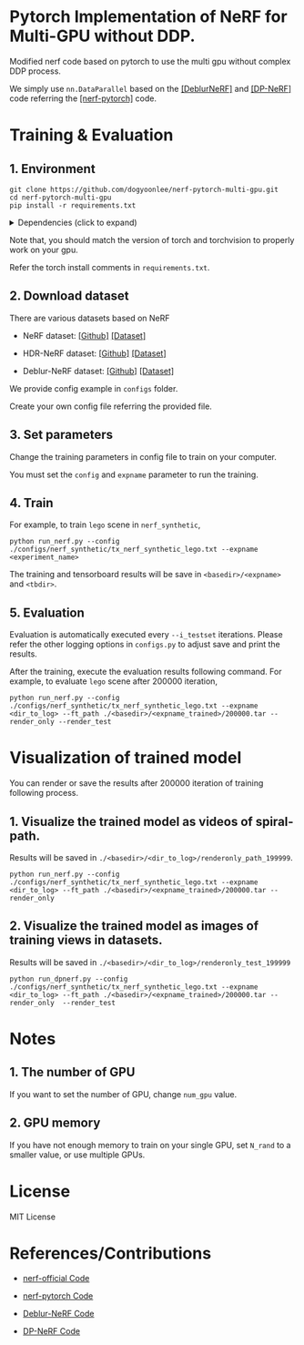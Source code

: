 # Pytorch Implementation of NeRF for Multi-GPU without DDP.

Modified nerf code based on pytorch to use the multi gpu without complex DDP process.

We simply use `nn.DataParallel` based on the [[DeblurNeRF]](https://github.com/limacv/Deblur-NeRF) and [[DP-NeRF]](https://github.com/dogyoonlee/DP-NeRF) code referring the [[nerf-pytorch]](https://github.com/yenchenlin/nerf-pytorch) code.

# Training & Evaluation

## 1. Environment


```
git clone https://github.com/dogyoonlee/nerf-pytorch-multi-gpu.git
cd nerf-pytorch-multi-gpu
pip install -r requirements.txt
```
<details>
  <summary> Dependencies (click to expand) </summary>
  <li>numpy
  <li>scikit-image
  <li>torch>=1.11
  <li>torchvision>=0.12.0
  <li>imageio
  <li>imageio-ffmpeg
  <li>matplotlib
  <li>configargparse
  <li>tensorboardX>=2.0
  <li>opencv-python
  <li>einops
  <li>tensorboard
  <li>python-box
  <li>pyyaml
  <li>tqdm
  <li>mediapy
  <li>pillow
</details>

Note that, you should match the version of torch and torchvision to properly work on your gpu.

Refer the torch install comments in `requirements.txt`.

## 2. Download dataset
There are various datasets based on NeRF

- NeRF dataset: [[Github]](https://github.com/bmild/nerf) [[Dataset]](https://drive.google.com/drive/folders/128yBriW1IG_3NJ5Rp7APSTZsJqdJdfc1)

- HDR-NeRF dataset: [[Github]](https://github.com/xhuangcv/hdr-nerf) [[Dataset]](https://drive.google.com/drive/folders/1OTDLLH8ydKX1DcaNpbQ46LlP0dKx6E-I)

- Deblur-NeRF dataset: [[Github]](https://github.com/limacv/Deblur-NeRF) [[Dataset]](https://hkustconnect-my.sharepoint.com/personal/lmaag_connect_ust_hk/_layouts/15/onedrive.aspx?id=%2Fpersonal%2Flmaag%5Fconnect%5Fust%5Fhk%2FDocuments%2Fshare%2FCVPR2022%2Fdeblurnerf%5Fdataset&ga=1)

We provide config example in `configs` folder.

Create your own config file referring the provided file.


## 3. Set parameters
Change the training parameters in config file to train on your computer.

You must set the `config` and `expname` parameter to run the training.

## 4. Train
For example, to train `lego` scene in `nerf_synthetic`,

```
python run_nerf.py --config ./configs/nerf_synthetic/tx_nerf_synthetic_lego.txt --expname <experiment_name>
```

The training and tensorboard results will be save in `<basedir>/<expname>` and `<tbdir>`.

## 5. Evaluation

Evaluation is automatically executed every `--i_testset` iterations.
Please refer the other logging options in `configs.py` to adjust save and print the results.

After the training, execute the evaluation results following command.
For example, to evaluate `lego` scene after 200000 iteration,

```
python run_nerf.py --config ./configs/nerf_synthetic/tx_nerf_synthetic_lego.txt --expname <dir_to_log> --ft_path ./<basedir>/<expname_trained>/200000.tar --render_only --render_test
```


# Visualization of trained model
You can render or save the results after 200000 iteration of training following process.

## 1. Visualize the trained model as videos of spiral-path.
Results will be saved in `./<basedir>/<dir_to_log>/renderonly_path_199999`.

```
python run_nerf.py --config ./configs/nerf_synthetic/tx_nerf_synthetic_lego.txt --expname <dir_to_log> --ft_path ./<basedir>/<expname_trained>/200000.tar --render_only 
```

## 2. Visualize the trained model as images of training views in datasets.
Results will be saved in `./<basedir>/<dir_to_log>/renderonly_test_199999`

```
python run_dpnerf.py --config ./configs/nerf_synthetic/tx_nerf_synthetic_lego.txt --expname <dir_to_log> --ft_path ./<basedir>/<expname_trained>/200000.tar --render_only  --render_test
```

# Notes

## 1. The number of GPU

If you want to set the number of GPU, change `num_gpu` value.

## 2. GPU memory 

If you have not enough memory to train on your single GPU, set `N_rand` to a smaller value, or use multiple GPUs.



# License

MIT License


# References/Contributions

- [nerf-official Code](https://github.com/bmild/nerf)

- [nerf-pytorch Code](https://github.com/yenchenlin/nerf-pytorch)

- [Deblur-NeRF Code](https://github.com/limacv/Deblur-NeRF)

- [DP-NeRF Code](https://github.com/dogyoonlee/DP-NeRF)
